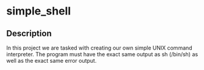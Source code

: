 # simple_shell

## Description
In this project we are tasked with creating our own simple UNIX command interpreter. The program must have the exact same output as sh (/bin/sh) as well as the exact same error output.

